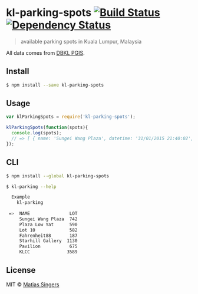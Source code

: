 # kl-parking-spots [![Build Status](http://img.shields.io/travis/matiassingers/kl-parking-spots.svg?style=flat-square)](https://travis-ci.org/matiassingers/kl-parking-spots) [![Dependency Status](http://img.shields.io/gemnasium/matiassingers/kl-parking-spots.svg?style=flat-square)](https://gemnasium.com/matiassingers/kl-parking-spots)
> available parking spots in Kuala Lumpur, Malaysia

All data comes from [DBKL PGIS](http://dbklpgis.my/displayphotos.html).

## Install

```sh
$ npm install --save kl-parking-spots
```


## Usage

```js
var klParkingSpots = require('kl-parking-spots');

klParkingSpots(function(spots){
  console.log(spots);
  // => [ { name: 'Sungei Wang Plaza', datetime: '31/01/2015 21:40:02', lot: '742', type: 'Shopping Mall', ...
});
```


## CLI

```sh
$ npm install --global kl-parking-spots
```

```sh
$ kl-parking --help

  Example
    kl-parking
    
 =>  NAME               LOT
     Sungei Wang Plaza  742
     Plaza Low Yat      590
     Lot 10             582
     Fahrenheit88       187
     Starhill Gallery  1130
     Pavilion           675
     KLCC              3589
```


## License

MIT © [Matias Singers](http://mts.io)
